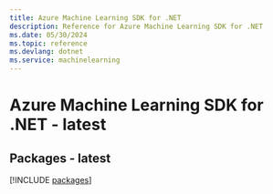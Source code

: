 ```yaml
---
title: Azure Machine Learning SDK for .NET
description: Reference for Azure Machine Learning SDK for .NET
ms.date: 05/30/2024
ms.topic: reference
ms.devlang: dotnet
ms.service: machinelearning
---
```

# Azure Machine Learning SDK for .NET - latest
## Packages - latest
[!INCLUDE [packages](machine-learning-index.md)]